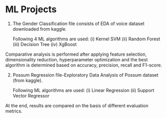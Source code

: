 # ML Projects
1) The Gender Classification file consists of EDA of voice dataset downloaded from kaggle. 

   Following 4 ML algorithms are used:
   (i) Kernel SVM
  (ii) Random Forest
 (iii) Decision Tree
  (iv) XgBoost
 
 Comparative analysis is performed after applying feature selection, dimensionality reduction, hyperparameter optimization and the best algorithm is determined based on   accuracy, precision, recall and F1-score.

2) Possum Regression file-Exploratory Data Analysis of Possum dataset (from kaggle).
   
   Following ML algorithms are used:
   (i) Linear Regression
  (ii) Support Vector Regressor
  
  At the end, results are compared on the basis of different evaluation metrics. 
  
  
